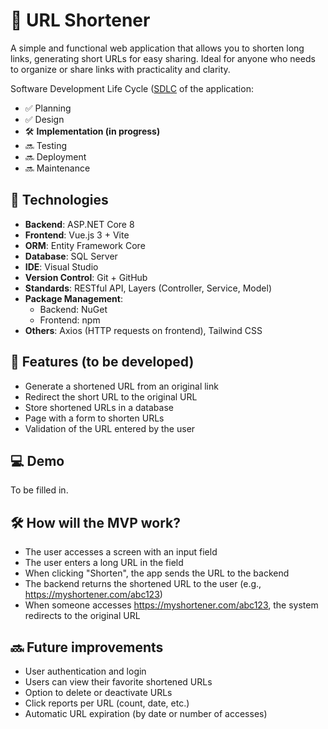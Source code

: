 # 🔗 URL Shortener

A simple and functional web application that allows you to shorten long links, generating short URLs for easy sharing. Ideal for anyone who needs to organize or share links with practicality and clarity.

Software Development Life Cycle ([SDLC](https://aws.amazon.com/pt/what-is/sdlc/) of the application:
- ✅ Planning
- ✅ Design
- 🛠️ **Implementation (in progress)**
- 🔜 Testing
- 🔜 Deployment
- 🔜 Maintenance

## 🚀 Technologies

- **Backend**: ASP.NET Core 8
- **Frontend**: Vue.js 3 + Vite
- **ORM**: Entity Framework Core
- **Database**: SQL Server
- **IDE**: Visual Studio
- **Version Control**: Git + GitHub
- **Standards**: RESTful API, Layers (Controller, Service, Model)
- **Package Management**:
  - Backend: NuGet
  - Frontend: npm
- **Others**: Axios (HTTP requests on frontend), Tailwind CSS

## 🎯 Features (to be developed)

- Generate a shortened URL from an original link
- Redirect the short URL to the original URL
- Store shortened URLs in a database
- Page with a form to shorten URLs
- Validation of the URL entered by the user

## 💻 Demo

To be filled in.

## 🛠️ How will the MVP work?

- The user accesses a screen with an input field
- The user enters a long URL in the field
- When clicking "Shorten", the app sends the URL to the backend
- The backend returns the shortened URL to the user (e.g., https://myshortener.com/abc123)
- When someone accesses https://myshortener.com/abc123, the system redirects to the original URL

## 🔜 Future improvements

- User authentication and login
- Users can view their favorite shortened URLs
- Option to delete or deactivate URLs
- Click reports per URL (count, date, etc.)
- Automatic URL expiration (by date or number of accesses)

